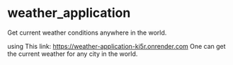 # weather_application
Get current weather conditions anywhere in the world. 

using This link: https://weather-application-ki5r.onrender.com One can get the current weather for any city in the world.
